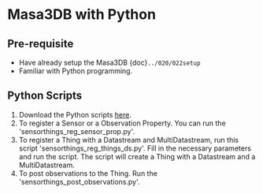 # Masa3DB with Python
## Pre-requisite
- Have already setup the Masa3DB {doc}`../020/022setup`
- Familiar with Python programming.

## Python Scripts
1. Download the Python scripts [here](https://github.com/chenkianwee/sensorthingsAPIeg).
2. To register a Sensor or a Observation Property. You can run the 'sensorthings_reg_sensor_prop.py'.
3. To register a Thing with a Datastream and MultiDatastream, run this script 'sensorthings_reg_things_ds.py'. Fill in the necessary parameters and run the script. The script will create a Thing with a Datastream and a MultiDatastream.
4. To post observations to the Thing. Run the 'sensorthings_post_observations.py'. 
